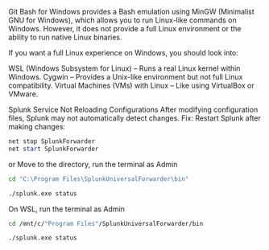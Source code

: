 
Git Bash for Windows provides a Bash emulation using MinGW (Minimalist GNU for Windows), which allows you to run Linux-like commands on Windows. However, it does not provide a full Linux environment or the ability to run native Linux binaries.

If you want a full Linux experience on Windows, you should look into:

WSL (Windows Subsystem for Linux) – Runs a real Linux kernel within Windows.
Cygwin – Provides a Unix-like environment but not full Linux compatibility.
Virtual Machines (VMs) with Linux – Like using VirtualBox or VMware.


Splunk Service Not Reloading Configurations
After modifying configuration files, Splunk may not automatically detect changes.
Fix:
Restart Splunk after making changes:
```powershell
net stop SplunkForwarder
net start SplunkForwarder
```
or Move to the directory, run the terminal as Admin
```sh
cd "C:\Program Files\SplunkUniversalForwarder\bin"

./splunk.exe status
```

On WSL, run the terminal as Admin
```sh
cd /mnt/c/"Program Files"/SplunkUniversalForwarder/bin

./splunk.exe status
```